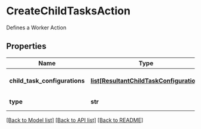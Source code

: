 # CreateChildTasksAction

Defines a Worker Action

## Properties
Name | Type | Description | Notes
------------ | ------------- | ------------- | -------------
**child_task_configurations** | [**list[ResultantChildTaskConfiguration]**](ResultantChildTaskConfiguration.md) | The Child Task Configurations | [optional] 
**type** | **str** | Type name for this Action | 

[[Back to Model list]](../README.md#documentation-for-models) [[Back to API list]](../README.md#documentation-for-api-endpoints) [[Back to README]](../README.md)


